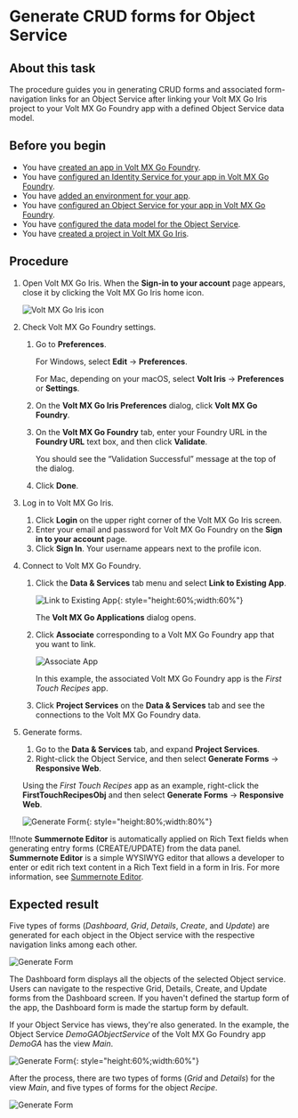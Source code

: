 # Generate CRUD forms for Object Service

## About this task

The procedure guides you in generating CRUD forms and associated form-navigation links for an Object Service after linking your Volt MX Go Iris project to your Volt MX Go Foundry app with a defined Object Service data model. 

## Before you begin

- You have [created an app in Volt MX Go Foundry](https://opensource.hcltechsw.com/voltmxgo-documentation/tutorials/adaptertutorial.html#create-an-app-in-volt-mx-foundry).
- You have [configured an Identity Service for your app in Volt MX Go Foundry](https://opensource.hcltechsw.com/voltmxgo-documentation/tutorials/adaptertutorial.html#configure-an-identity-service).
- You have [added an environment for your app](https://opensource.hcltechsw.com/voltmxgo-documentation/tutorials/adaptertutorial.html#add-an-environment).
- You have [configured an Object Service for your app in Volt MX Go Foundry](https://opensource.hcltechsw.com/voltmxgo-documentation/tutorials/adaptertutorial.html#configure-an-object-service).
- You have [configured the data model for the Object Service](https://opensource.hcltechsw.com/voltmxgo-documentation/tutorials/adaptertutorial.html#configure-a-data-model).
- You have [created a project in Volt MX Go Iris](https://opensource.hcltechsw.com/voltmxgo-documentation/tutorials/designimport.html#create-a-new-project).

## Procedure

1. Open Volt MX Go Iris. When the **Sign-in to your account** page appears, close it by clicking the Volt MX Go Iris home icon.

    ![Volt MX Go Iris icon](../assets/images/irisicon.png)

2. Check Volt MX Go Foundry settings.
    1. Go to **Preferences**.
        
        For Windows, select **Edit** &rarr; **Preferences**. 
        
        For Mac, depending on your macOS, select **Volt Iris** &rarr; **Preferences** or **Settings**. 

    2. On the **Volt MX Go Iris Preferences** dialog, click **Volt MX Go Foundry**.
    3. On the **Volt MX Go Foundry** tab, enter your Foundry URL in the **Foundry URL** text box, and then click **Validate**.
        
        You should see the “Validation Successful” message at the top of the dialog.
    
    4. Click **Done**.

3. Log in to Volt MX Go Iris.
    1. Click **Login** on the upper right corner of the Volt MX Go Iris screen.
    2. Enter your email and password for Volt MX Go Foundry on the **Sign in to your account** page.
    3. Click **Sign In**. Your username appears next to the profile icon.

4. Connect to Volt MX Go Foundry.
    1. Click the **Data & Services** tab menu and select **Link to Existing App**. 

        ![Link to Existing App](../assets/images/linktoapp.png){: style="height:60%;width:60%"}
        
        The **Volt MX Go Applications** dialog opens.

    2. Click **Associate** corresponding to a Volt MX Go Foundry app that you want to link.

        ![Associate App](../assets/images/associateapp.png)

        In this example, the associated Volt MX Go Foundry app is the *First Touch Recipes* app.

    3. Click **Project Services** on the **Data & Services** tab and see the connections to the Volt MX Go Foundry data.

6. Generate forms.

    1. Go to the **Data & Services** tab, and expand **Project Services**.  
    2. Right-click the Object Service, and then select **Generate Forms** &rarr; **Responsive Web**.

    Using the *First Touch Recipes* app as an example, right-click the **FirstTouchRecipesObj** and then select **Generate Forms** &rarr; **Responsive Web**. 

    ![Generate Form](../assets/images/genform.png){: style="height:80%;width:80%"}

!!!note
    **Summernote Editor** is automatically applied on Rich Text fields when generating entry forms (CREATE/UPDATE) from the data panel. **Summernote Editor** is a simple WYSIWYG editor that allows a developer to enter or edit rich text content in a Rich Text field in a form in Iris. For more information, see [Summernote Editor](../references/summernotewidget.md).

## Expected result

Five types of forms (*Dashboard*, *Grid*, *Details*, *Create*, and *Update*) are generated for each object in the Object service with the respective navigation links among each other.

![Generate Form](../assets/images/genform1.png)

The Dashboard form displays all the objects of the selected Object service. Users can navigate to the respective Grid, Details, Create, and Update forms from the Dashboard screen. If you haven't defined the startup form of the app, the Dashboard form is made the startup form by default.

If your Object Service has views, they're also generated. In the example, the Object Service *DemoGAObjectService* of the Volt MX Go Foundry app *DemoGA* has the view *Main*.

![Generate Form](../assets/images/genform2.png){: style="height:60%;width:60%"}

After the process, there are two types of forms (*Grid* and *Details*) for the view *Main*, and five types of forms for the object *Recipe*.   

![Generate Form](../assets/images/genform3.png)
